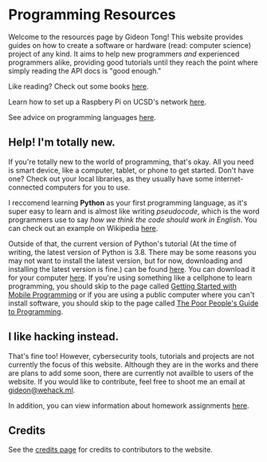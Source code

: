 # Programming Resources

Welcome to the resources page by Gideon Tong! This website provides guides on how to create a software or hardware (read: computer science) project of any kind. It aims to help new programmers *and* experienced programmers alike, providing good tutorials until they reach the point where simply reading the API docs is "good enough."

Like reading? Check out some books [here](/books).

Learn how to set up a Raspbery Pi on UCSD's network [here](pi/ucsd).

See advice on programming languages [here](/languages).

## Help! I'm totally new.

If you're totally new to the world of programming, that's okay. All you need is smart device, like a computer, tablet, or phone to get started. Don't have one? Check out your local libraries, as they usually have some internet-connected computers for you to use.

I reccomend learning **Python** as your first programming language, as it's super easy to learn and is almost like writing *pseudocode*, which is the word programmers use to say *how we think the code should work in English*. You can check out an example on Wikipedia [here](https://simple.wikipedia.org/wiki/Pseudocode).

Outside of that, the current version of Python's tutorial (At the time of writing, the latest version of Python is 3.8. There may be some reasons you may not want to install the latest version, but for now, downloading and installing the latest version is fine.) can be found [here](https://docs.python.org/3/tutorial/). You can download it for your computer [here](https://www.python.org/downloads/). If you're using something like a cellphone to learn programming, you should skip to the page called [Getting Started with Mobile Programming](/tutorials/mobile) or if you are using a public computer where you can't install software, you should skip to the page called [The Poor People's Guide to Programming](/tutorials/web).

## I like hacking instead.

That's fine too! However, cybersecurity tools, tutorials and projects are not currently the focus of this website. Although they are in the works and there are plans to add some soon, there are currently not availble to users of the website. If you would like to contribute, feel free to shoot me an email at [gideon@wehack.ml](mailto:gideon@wehack.ml).

In addition, you can view information about homework assignments [here](/homework).

## Credits

See the [credits page](/credits) for credits to contributors to the website.
